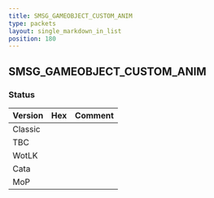 ```yaml
---
title: SMSG_GAMEOBJECT_CUSTOM_ANIM
type: packets
layout: single_markdown_in_list
position: 180
---
```


## SMSG_GAMEOBJECT_CUSTOM_ANIM

### Status

Version | Hex | Comment
---------- | ---------- | ---------- 
Classic |  |  
TBC |  |  
WotLK |  |  
Cata |  |  
MoP |  |  